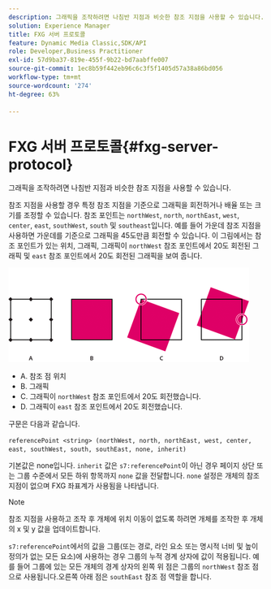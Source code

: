 ```yaml
---
description: 그래픽을 조작하려면 나침반 지점과 비슷한 참조 지점을 사용할 수 있습니다.
solution: Experience Manager
title: FXG 서버 프로토콜
feature: Dynamic Media Classic,SDK/API
role: Developer,Business Practitioner
exl-id: 57d9ba37-819e-455f-9b22-bd7aabffe007
source-git-commit: 1ec8b59f442eb96c6c3f5f1405d57a38a86bd056
workflow-type: tm+mt
source-wordcount: '274'
ht-degree: 63%

---
```


# FXG 서버 프로토콜{#fxg-server-protocol}

그래픽을 조작하려면 나침반 지점과 비슷한 참조 지점을 사용할 수 있습니다.

참조 지점을 사용할 경우 특정 참조 지점을 기준으로 그래픽을 회전하거나 배율 또는 크기를 조정할 수 있습니다. 참조 포인트는 `northWest`, `north`, `northEast`, `west`, `center`, `east`, `southWest`, `south` 및 `southeast`입니다. 예를 들어 가운데 참조 지점을 사용하면 가운데를 기준으로 그래픽을 45도만큼 회전할 수 있습니다. 이 그림에서는 참조 포인트가 있는 위치, 그래픽, 그래픽이 `northWest` 참조 포인트에서 20도 회전된 그래픽 및 `east` 참조 포인트에서 20도 회전된 그래픽을 보여 줍니다.

![](assets/wp_ref_points.png)

* A. 참조 점 위치
* B. 그래픽
* C. 그래픽이 `northWest` 참조 포인트에서 20도 회전했습니다.
* D. 그래픽이 `east` 참조 포인트에서 20도 회전했습니다.

구문은 다음과 같습니다.

`referencePoint <string> (northWest, north, northEast, west, center, east, southWest, south, southEast, none, inherit)`

기본값은 none입니다. `inherit` 값은 `s7:referencePoint`이 아닌 경우 페이지 상단 또는 그룹 수준에서 모든 하위 항목까지 `none` 값을 전달합니다. `none` 설정은 개체의 참조 지점이 없으며 FXG 좌표계가 사용됨을 나타냅니다.

>[!NOTE]
>
>참조 지점을 사용하고 조작 후 개체에 위치 이동이 없도록 하려면 개체를 조작한 후 개체의 x 및 y 값을 업데이트합니다.

`s7:referencePoint`에서의 값을 그룹(또는 경로, 라인 요소 또는 명시적 너비 및 높이 정의가 없는 모든 요소)에 사용하는 경우 그룹의 누적 경계 상자에 값이 적용됩니다. 예를 들어 그룹에 있는 모든 개체의 경계 상자의 왼쪽 위 점은 그룹의 `northWest` 참조 점으로 사용됩니다.오른쪽 아래 점은 `southEast` 참조 점 역할을 합니다.
